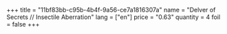 +++
title = "11bf83bb-c95b-4b4f-9a56-ce7a1816307a"
name = "Delver of Secrets // Insectile Aberration"
lang = ["en"]
price = "0.63"
quantity = 4
foil = false
+++
